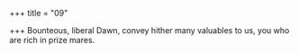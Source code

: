 +++
title = "09"

+++
Bounteous, liberal Dawn, convey hither many valuables
to us, you who are rich in prize mares.